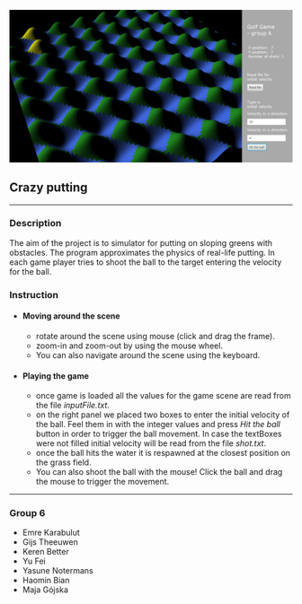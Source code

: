 ![GitHub Dark](src/main/java/image.png)

## Crazy putting

***
### Description

The aim of the project is to simulator for putting on sloping greens with obstacles.
The program approximates the physics of real-life putting.
In each game player tries to shoot the ball to the target entering the velocity for the ball.


### Instruction

- #### Moving around the scene
  - rotate around the scene using mouse (click and drag the frame).
  - zoom-in and zoom-out by using the mouse wheel.
  - You can also navigate around the scene using the keyboard.

- #### Playing the game
  - once game is loaded all the values for the game scene are read from the file _inputFile.txt_.
  - on the right panel we placed two boxes to enter the initial velocity of the ball.
  Feel them in with the integer values and press _Hit the ball_ button in order to trigger the ball movement.
  In case the textBoxes were not filled initial velocity will be read from the file _shot.txt_.
  - once the ball hits the water it is respawned at the closest position on the grass field. 
  - You can also shoot the ball with the mouse! Click the ball and drag the mouse to trigger the movement.

***

### Group 6

* Emre Karabulut
* Gijs Theeuwen
* Keren Better
* Yu Fei
* Yasune Notermans
* Haomin Bian
* Maja Gójska
